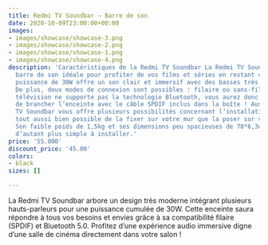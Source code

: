 ```yaml
---
title: Redmi TV Soundbar – Barre de son
date: 2020-10-09T23:00:00+00:00
images:
- images/showcase/showcase-3.png
- images/showcase/showcase-2.png
- images/showcase/showcase-1.png
- images/showcase/showcase-4.png
description: 'Caractéristiques de la Redmi TV Soundbar La Redmi TV Soundbar est une
  barre de son idéale pour profiter de vos films et séries en restant chez vous. Sa
  puissance de 30W offre un son clair et immersif avec des basses très satisfaisantes.
  De plus, deux modes de connexion sont possibles : filaire ou sans-fil. Si votre
  télévision ne supporte pas la technologie Bluetooth, vous aurez donc la possibilité
  de brancher l’enceinte avec le câble SPDIF inclus dans la boîte ! Aussi, la Redmi
  TV Soundbar vous offre plusieurs possibilités concernant l’installation : il est
  tout aussi bien possible de la fixer sur votre mur que la poser sur votre meuble.
  Son faible poids de 1,5kg et ses dimensions peu spacieuses de 78*6,3cm la rendent
  d’autant plus simple à installer.'
price: '55.000'
discount_price: '45.00'
colors:
- black
sizes: []

---
```

La Redmi TV Soundbar arbore un design très moderne intégrant plusieurs hauts-parleurs pour une puissance cumulée de 30W. Cette enceinte saura répondre à tous vos besoins et envies grâce à sa compatibilité filaire (SPDIF) et Bluetooth 5.0. Profitez d’une expérience audio immersive digne d’une salle de cinéma directement dans votre salon !